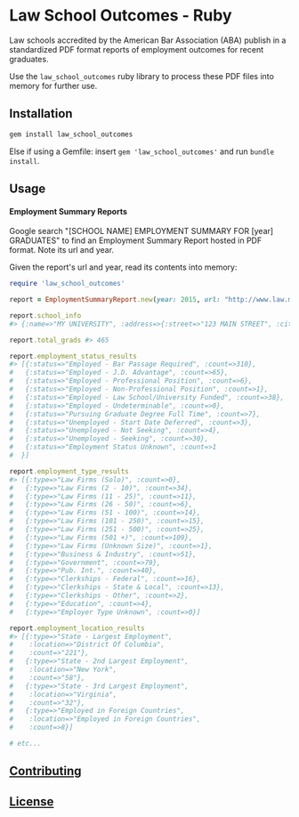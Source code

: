 # Law School Outcomes - Ruby

Law schools accredited by the American Bar Association (ABA) publish in a standardized PDF format reports of employment outcomes for recent graduates.

Use the `law_school_outcomes` ruby library to process these PDF files into memory for further use.

## Installation

```` sh
gem install law_school_outcomes
````

Else if using a Gemfile: insert `gem 'law_school_outcomes'` and run `bundle install`.

## Usage

#### Employment Summary Reports

Google search "[SCHOOL NAME] EMPLOYMENT SUMMARY FOR [year] GRADUATES" to find an Employment Summary Report hosted in PDF format. Note its url and year.

Given the report's url and year, read its contents into memory:

```` rb
require 'law_school_outcomes'

report = EmploymentSummaryReport.new(year: 2015, url: "http://www.law.my-university.edu/some-random-path/some-report.pdf")

report.school_info
#> {:name=>"MY UNIVERSITY", :address=>{:street=>"123 MAIN STREET", :city=>"MY CITY", :state=>"ZZ", :zip=>"10101"}, :phone=>"123-456-789", :website=>"http://www.law.my-university.edu/"}

report.total_grads #> 465

report.employment_status_results
#> [{:status=>"Employed - Bar Passage Required", :count=>310},
#   {:status=>"Employed - J.D. Advantage", :count=>65},
#   {:status=>"Employed - Professional Position", :count=>6},
#   {:status=>"Employed - Non-Professional Position", :count=>1},
#   {:status=>"Employed - Law School/University Funded", :count=>38},
#   {:status=>"Employed - Undeterminable", :count=>0},
#   {:status=>"Pursuing Graduate Degree Full Time", :count=>7},
#   {:status=>"Unemployed - Start Date Deferred", :count=>3},
#   {:status=>"Unemployed - Not Seeking", :count=>4},
#   {:status=>"Unemployed - Seeking", :count=>30},
#   {:status=>"Employment Status Unknown", :count=>1
#  }]

report.employment_type_results
#> [{:type=>"Law Firms (Solo)", :count=>0},
#   {:type=>"Law Firms (2 - 10)", :count=>34},
#   {:type=>"Law Firms (11 - 25)", :count=>11},
#   {:type=>"Law Firms (26 - 50)", :count=>6},
#   {:type=>"Law Firms (51 - 100)", :count=>14},
#   {:type=>"Law Firms (101 - 250)", :count=>15},
#   {:type=>"Law Firms (251 - 500)", :count=>25},
#   {:type=>"Law Firms (501 +)", :count=>109},
#   {:type=>"Law Firms (Unknown Size)", :count=>1},
#   {:type=>"Business & Industry", :count=>51},
#   {:type=>"Government", :count=>79},
#   {:type=>"Pub. Int.", :count=>40},
#   {:type=>"Clerkships - Federal", :count=>16},
#   {:type=>"Clerkships - State & Local", :count=>13},
#   {:type=>"Clerkships - Other", :count=>2},
#   {:type=>"Education", :count=>4},
#   {:type=>"Employer Type Unknown", :count=>0}]

report.employment_location_results
#> [{:type=>"State - Largest Employment",
#    :location=>"District Of Columbia",
#    :count=>"221"},
#   {:type=>"State - 2nd Largest Employment",
#    :location=>"New York",
#    :count=>"58"},
#   {:type=>"State - 3rd Largest Employment",
#    :location=>"Virginia",
#    :count=>"32"},
#   {:type=>"Employed in Foreign Countries",
#    :location=>"Employed in Foreign Countries",
#    :count=>8}]

# etc...
````

## [Contributing](/CONTRIBUTING.md)

## [License](/LICENSE)
